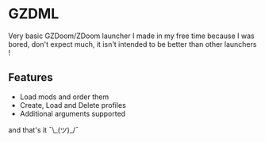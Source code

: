 # GZDML
Very basic GZDoom/ZDoom launcher I made in my free time because I was bored, don't expect much, it isn't intended to be better than other launchers !

## Features
- Load mods and order them
- Create, Load and Delete profiles
- Additional arguments supported

and that's it ¯\\_(ツ)\_/¯
